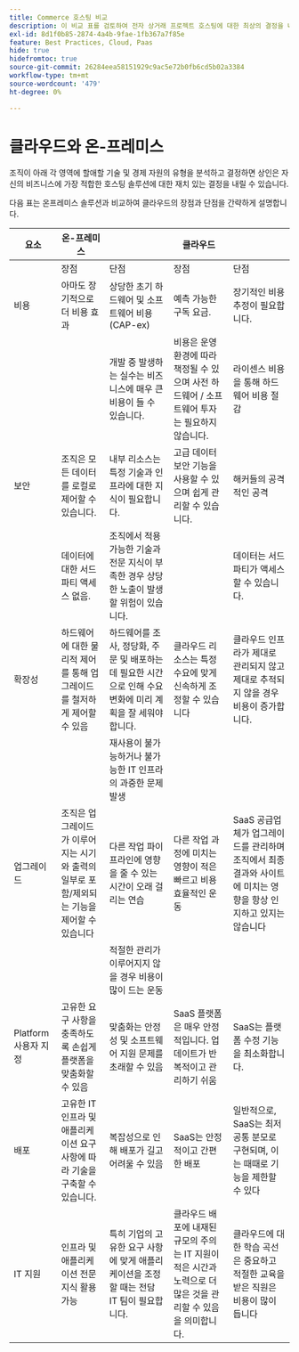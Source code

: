 ```yaml
---
title: Commerce 호스팅 비교
description: 이 비교 표를 검토하여 전자 상거래 프로젝트 호스팅에 대한 최상의 결정을 내리십시오.
exl-id: 8d1f0b85-2874-4a4b-9fae-1fb367a7f85e
feature: Best Practices, Cloud, Paas
hide: true
hidefromtoc: true
source-git-commit: 26284eea58151929c9ac5e72b0fb6cd5b02a3384
workflow-type: tm+mt
source-wordcount: '479'
ht-degree: 0%

---
```


# 클라우드와 온-프레미스

조직이 아래 각 영역에 할애할 기술 및 경제 자원의 유형을 분석하고 결정하면 상인은 자신의 비즈니스에 가장 적합한 호스팅 솔루션에 대한 재치 있는 결정을 내릴 수 있습니다.

다음 표는 온프레미스 솔루션과 비교하여 클라우드의 장점과 단점을 간략하게 설명합니다.

<table>
    <thead>
        <tr>
            <th>요소</th>
            <th>온-프레미스</th>
            <th></th>
            <th>클라우드</th>
            <th></th>
        </tr>
    </thead>
    <tbody>
        <tr>
            <td></td>
            <td>장점</td>
            <td>단점</td>
            <td>장점</td>
            <td>단점</td>
        </tr>
        <tr>
            <td>비용</td>
            <td>아마도 장기적으로 더 비용 효과</td>
            <td>상당한 초기 하드웨어 및 소프트웨어 비용(CAP-ex)</td>
            <td>예측 가능한 구독 요금.</td>
            <td>장기적인 비용 추정이 필요합니다.</td>
        </tr>
        <tr>
            <td></td>
            <td></td>
            <td>개발 중 발생하는 실수는 비즈니스에 매우 큰 비용이 들 수 있습니다.</td>
            <td>비용은 운영 환경에 따라 책정될 수 있으며 사전 하드웨어 / 소프트웨어 투자는 필요하지 않습니다.</td>
            <td>라이센스 비용을 통해 하드웨어 비용 절감</td>
        </tr>
        <tr>
            <td>보안</td>
            <td>조직은 모든 데이터를 로컬로 제어할 수 있습니다.</td>
            <td>내부 리소스는 특정 기술과 인프라에 대한 지식이 필요합니다.</td>
            <td>고급 데이터 보안 기능을 사용할 수 있으며 쉽게 관리할 수 있습니다.</td>
            <td>해커들의 공격적인 공격</td>
        </tr>
        <tr>
            <td></td>
            <td>데이터에 대한 서드파티 액세스 없음.</td>
            <td>조직에서 적용 가능한 기술과 전문 지식이 부족한 경우 상당한 노출이 발생할 위험이 있습니다.</td>
            <td></td>
            <td>데이터는 서드파티가 액세스할 수 있습니다.</td>
        </tr>
        <tr>
            <td>확장성</td>
            <td>하드웨어에 대한 물리적 제어를 통해 업그레이드를 철저하게 제어할 수 있음</td>
            <td>하드웨어를 조사, 정당화, 주문 및 배포하는 데 필요한 시간으로 인해 수요 변화에 미리 계획을 잘 세워야 합니다.</td>
            <td>클라우드 리소스는 특정 수요에 맞게 신속하게 조정할 수 있습니다</td>
            <td>클라우드 인프라가 제대로 관리되지 않고 제대로 추적되지 않을 경우 비용이 증가합니다.</td>
        </tr>
        <tr>
            <td></td>
            <td></td>
            <td>재사용이 불가능하거나 불가능한 IT 인프라의 과중한 문제 발생</td>
            <td></td>
            <td></td>
        </tr>
        <tr>
            <td>업그레이드</td>
            <td>조직은 업그레이드가 이루어지는 시기와 출력의 일부로 포함/제외되는 기능을 제어할 수 있습니다</td>
            <td>다른 작업 파이프라인에 영향을 줄 수 있는 시간이 오래 걸리는 연습</td>
            <td>다른 작업 과정에 미치는 영향이 적은 빠르고 비용 효율적인 운동</td>
            <td>SaaS 공급업체가 업그레이드를 관리하며 조직에서 최종 결과와 사이트에 미치는 영향을 항상 인지하고 있지는 않습니다</td>
        </tr>
        <tr>
            <td></td>
            <td></td>
            <td>적절한 관리가 이루어지지 않을 경우 비용이 많이 드는 운동</td>
            <td></td>
            <td></td>
        </tr>
        <tr>
            <td>Platform 사용자 지정</td>
            <td>고유한 요구 사항을 충족하도록 손쉽게 플랫폼을 맞춤화할 수 있음</td>
            <td>맞춤화는 안정성 및 소프트웨어 지원 문제를 초래할 수 있음</td>
            <td>SaaS 플랫폼은 매우 안정적입니다. 업데이트가 반복적이고 관리하기 쉬움</td>
            <td>SaaS는 플랫폼 수정 기능을 최소화합니다.</td>
        </tr>
        <tr>
            <td>배포</td>
            <td>고유한 IT 인프라 및 애플리케이션 요구 사항에 따라 기술을 구축할 수 있습니다.</td>
            <td>복잡성으로 인해 배포가 길고 어려울 수 있음</td>
            <td>SaaS는 안정적이고 간편한 배포</td>
            <td>일반적으로, SaaS는 최저 공통 분모로 구현되며, 이는 때때로 기능을 제한할 수 있다</td>
        </tr>
        <tr>
            <td>IT 지원</td>
            <td>인프라 및 애플리케이션 전문 지식 활용 가능</td>
            <td>특히 기업의 고유한 요구 사항에 맞게 애플리케이션을 조정할 때는 전담 IT 팀이 필요합니다.</td>
            <td>클라우드 배포에 내재된 규모의 주의는 IT 지원이 적은 시간과 노력으로 더 많은 것을 관리할 수 있음을 의미합니다.</td>
            <td>클라우드에 대한 학습 곡선은 중요하고 적절한 교육을 받은 직원은 비용이 많이 듭니다</td>
        </tr>
    </tbody>
</table>
